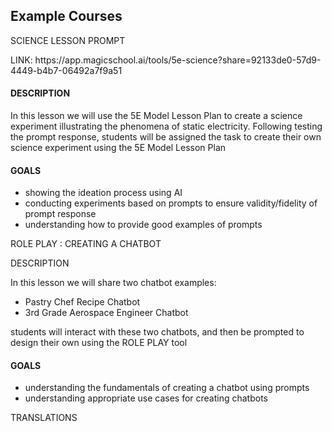 <h2>Example Courses</h2>
<p>SCIENCE LESSON PROMPT</p>
<p>LINK: https://app.magicschool.ai/tools/5e-science?share=92133de0-57d9-4449-b4b7-06492a7f9a51</p>
<h4>DESCRIPTION</h4>
<p>In this lesson we will use the 5E Model Lesson Plan to create a science experiment illustrating the phenomena of static electricity. 
Following testing the prompt response, students will be assigned the task to create their own science experiment using the 5E Model Lesson Plan</p>
<h4>GOALS</h4>
<ul>
<li>showing the ideation process using AI</li>
<li>conducting experiments based on prompts to ensure validity/fidelity of prompt response</li>
<li>understanding how to provide good examples of prompts</li>
</ul>
<p>ROLE PLAY : CREATING A CHATBOT</p>
<p>DESCRIPTION</p>
<p>In this lesson we will share two chatbot examples: 
<ul><li>Pastry Chef Recipe Chatbot</li>
<li>3rd Grade Aerospace Engineer Chatbot</li>
</ul>
students will interact with these two chatbots, and then be prompted to design their own using the ROLE PLAY tool</p>
<h4>GOALS</h4>
<ul>
  <li>
    understanding the fundamentals of creating a chatbot using prompts
  </li>
<li>understanding appropriate use cases for creating chatbots</li></ul>
<p>TRANSLATIONS</p>

